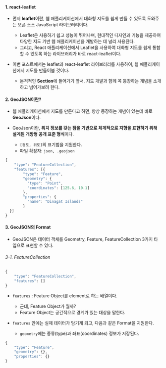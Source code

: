 
#### 1. react-leaflet

- 먼저 **leaflet**이란, 웹 애플리케이션에서 대화형 지도를 쉽게 만들 수 있도록 도와주는 오픈 소스 JavaScript 라이브러리이다.
	- Leaflet은 사용하기 쉽고 성능이 뛰어나며, 현대적인 디자인과 기능을 제공하여 다양한 지도 기반 웹 애플리케이션을 개발하는 데 널리 사용된다.
	- 그리고, React 애플리케이션에서 Leaflet을 사용하여 대화형 지도를 쉽게 통합할 수 있도록 하는 라이브러리가 바로 react-leaflet이다.

- 이번 포스트에서는 leaflet과 react-leaflet 라이브러리를 사용하여, 웹 애플리케이션에서 지도를 만들어볼 것이다.
	- 본격적인 **Section**에 들어가기 앞서, 지도 개발과 함께 꼭 등장하는 개념을 소개하고 넘어가보려 한다.


#### 2. GeoJSON이란?

- 웹 애플리케이션에서 지도를 만든다고 하면, 항상 등장하는 개념이 있는데 바로 **GeoJson**이다.

- GeoJson이란, **위치 정보를 갖는 점을 기반으로 체계적으로 지형을 표현하기 위해 설계된 개방형 공개 표준 형식**이다.
	- `[경도, 위도]`의 표기법을 지원한다.
	- 파일 확장자: `json, .geojson`

```ts
{
	"type": "FeatureCollection",
    "features": [{
	    "type": "Feature",
	    "geometry": {
	      "type": "Point",
	      "coordinates": [125.6, 10.1]
	    },
	    "properties": {
	      "name": "Dinagat Islands"
	    }
  }]
}
```


#### 3. GeoJSON의 Format

- GeoJSON은 데이터 객체를 Geometry, Feature, FeatureCollection 3가지 타입으로 표현할 수 있다.

###### 3-1. FeatureCollection
```js
{
    "type": "FeatureCollection",
    "features": []
}
```
- `features` : Feature Object를 element로 하는 배열이다.
	- 근데, Feature Object가 뭘까?
	- Feature Object는 공간적으로 경계가 있는 대상을 말한다.
	  
- `features` 안에는 실제 데이터가 담기게 되고, 다음과 같은 Format을 지원한다.
	- `geometry`에는 종류(type)과 좌표(coordinates) 정보가 저장된다.
```js
{
    "type": "Feature",
    "geometry": {},
    "properties": {}
}
```